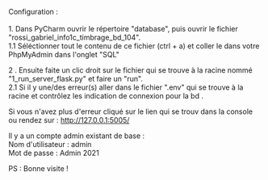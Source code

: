 Configuration :<br><br>
	1. Dans PyCharm ouvrir le répertoire "database", puis ouvrir le fichier "rossi_gabriel_info1c_timbrage_bd_104".<br>
	1.1 Séléctionner tout le contenu de ce fichier (ctrl + a) et coller le dans votre PhpMyAdmin dans l'onglet "SQL"<br>
  
  2 . Ensuite  faite un clic droit sur le fichier qui se trouve à la racine nommé "1_run_server_flask.py" et faire un "run".<br>
  2.1 Si il y une/des erreur(s) aller dans le fichier ".env" qui se trouve à la racine et contrôlez les indication  de connexion pour la bd .
  
  Si vous n'avez plus d'erreur  cliqué sur le lien qui se trouv dans la console ou rendez sur  : http://127.0.0.1:5005/
  
Il y a un compte admin existant de base :<br>
Nom d'utilisateur : admin <br>
Mot de passe : Admin 2021

PS : Bonne visite ! 
